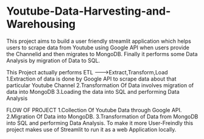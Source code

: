 # Youtube-Data-Harvesting-and-Warehousing
This project aims to build a user friendly streamlit application which helps users to scrape data from Youtube using Google API when users provide the Channelid and then migrates to MongoDB. Finally it performs some Data Analysis by migration of Data to SQL.

This Project actually performs ETL --->Extract,Transform,Load
1.Extraction of data is done by Google API to scrape data about that particular Youtube Channel
2.Transformation Of Data involves migration of data into MongoDB
3.Loading the data into SQL and performing Data Analysis


FLOW OF PROJECT
1.Collection Of Youtube Data through Google API.
2.Migration Of Data into MongoDB.
3.Transformation of Data from MongoDB into SQL and performing Data Analysis.
To make it more User-Freindly this project makes use of Streamlit to run it as a web Application locally.
